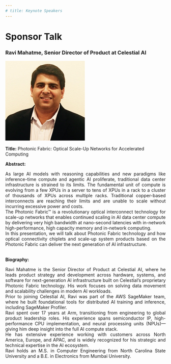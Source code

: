 ```yaml
---
# title: Keynote Speakers
---
```

# Sponsor Talk

### Ravi Mahatme, Senior Director of Product at Celestial AI

<img src="/assets/img/celestial-ravi.jpeg" style="width:auto; height:250px;">

**Title:** Photonic Fabric: Optical Scale-Up Networks for Accelerated Computing

**Abstract:** 
<div style="text-align: justify; text-indent: 0em;">
As large AI models with reasoning capabilities and new paradigms like inference-time compute and agentic AI proliferate, traditional data center infrastructure is strained to its limits. The fundamental unit of compute is evolving from a few XPUs in a server to tens of XPUs in a rack to a cluster of thousands of XPUs across multiple racks. Traditional copper-based interconnects are reaching their limits and are unable to scale without incurring excessive power and costs.
<br>
The Photonic Fabric™ is a revolutionary optical interconnect technology for scale-up networks that enables continued scaling in AI data center compute by delivering very high bandwidth at nano-second latencies with in-network high-performance, high capacity memory and in-network computing.
<br>
In this presentation, we will talk about Photonic Fabric technology and how optical connectivity chiplets and scale-up system products based on the Photonic Fabric can deliver the next generation of AI infrastructure.

</div>
<br>

**Biography:** 
<div style="text-align: justify; text-indent: 0em;">
Ravi Mahatme is the Senior Director of Product at Celestial AI, where he leads product strategy and development across hardware, systems, and software for next-generation AI infrastructure built on Celestial’s proprietary Photonic Fabric technology. His work focuses on solving data movement and scalability challenges in modern AI workloads.
<br>
Prior to joining Celestial AI, Ravi was part of the AWS SageMaker team, where he built foundational tools for distributed AI training and inference, including SageMaker Profiler.
<br>
Ravi spent over 17 years at Arm, transitioning from engineering to global product leadership roles. His experience spans semiconductor IP, high-performance CPU implementation, and neural processing units (NPUs)—giving him deep insight into the full AI compute stack.
<br>
He has extensive experience working with customers across North America, Europe, and APAC, and is widely recognized for his strategic and technical expertise in the AI ecosystem.
<br>
Ravi holds an M.S. in Computer Engineering from North Carolina State University and a B.E. in Electronics from Mumbai University.



</div>

